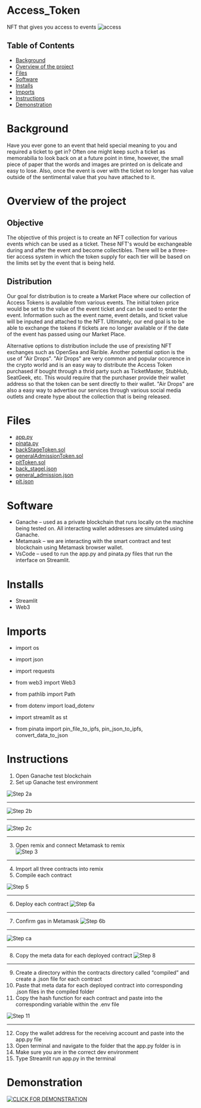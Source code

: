 # Access_Token
NFT that gives you access to events 
![access](https://raw.githubusercontent.com/majikthise911/Access_Token/main/Images/01_what_is_access.png)


## Table of Contents
- [Background](#background)
- [Overview of the project](#overview-of-the-project)
- [Files](#files)
- [Software](#software)
- [Installs](#installs)
- [Imports](#imports)
- [Instructions](#instructions)
- [Demonstration](#demonstration)




# Background 
Have you ever gone to an event that held special meaning to you and required a ticket to get in? Often one might keep such a ticket as memorabilia to look back on at a future point in time, however, the small piece of paper that the words and images are printed on is delicate and easy to lose. Also, once the event is over with the ticket no longer has value outside of the sentimental value that you have attached to it. 

# Overview of the project 

## Objective 
The objective of this project is to create an NFT collection for various events which can be used as a ticket. These NFT's would be exchangeable during and after the event and become collectibles. There will be a three-tier access system in which the token supply for each tier will be based on the limits set by the event that is being held.


## Distribution 
Our goal for distribution is to create a Market Place where our collection of Access Tokens is available from various events. The initial token price would be set to the value of the event ticket and can be used to enter the event. Information such as the event name, event details, and ticket value will be inputed and attached to the NFT. Ultimately, our end goal is to be able to exchange the tokens if tickets are no longer available or if the date of the event has passed using our Market Place.

Alternative options to distribution include the use of prexisting NFT exchanges such as OpenSea and Rarible. Another potential option is the use of "Air Drops".
"Air Drops" are very common and popular occurence in the crypto world and is an easy way to distribute the Access Token purchased if bought through a thrid party such as TicketMaster, StubHub, SeatGeek, etc. This would require that the purchaser provide their wallet address so that the token can be sent directly to their wallet. "Air Drops" are also a easy way to advertise our services through various social media outlets and create hype about the collection that is being released.

# Files
- [app.py](https://github.com/majikthise911/Access_Token)
- [pinata.py](https://github.com/majikthise911/Access_Token)
- [backStageToken.sol](https://github.com/majikthise911/Access_Token/tree/main/contracts)
- [generalAdmissionToken.sol](https://github.com/majikthise911/Access_Token/tree/main/contracts)
- [pitToken.sol](https://github.com/majikthise911/Access_Token/tree/main/contracts)
- [back_stagel.json](https://github.com/majikthise911/Access_Token/tree/main/contracts/compiled)
- [general_admission.json](https://github.com/majikthise911/Access_Token/tree/main/contracts/compiled)
- [pit.json](https://github.com/majikthise911/Access_Token/tree/main/contracts/compiled)

# Software
- Ganache – used as a private blockchain that runs locally on the machine being tested on. All interacting wallet addresses are simulated using Ganache.
- Metamask – we are interacting with the smart contract and test blockchain using Metamask browser wallet.  
- VsCode – used to run the app.py and pinata.py files that run the interface on Streamlit. 

# Installs
- Streamlit 
- Web3 

# Imports 
- import os
- import json
- import requests
- from web3 import Web3
- from pathlib import Path
- from dotenv import load_dotenv
- import streamlit as st

- from pinata import pin_file_to_ipfs, pin_json_to_ipfs, convert_data_to_json

# Instructions 

1.	Open Ganache test blockchain 
2.	Set up Ganache test environment 

![Step 2a](https://raw.githubusercontent.com/majikthise911/Access_Token/main/Images/02a_set%20up%20ganache%20network%20on%20metamask.png)
* * *
![Step 2b](https://raw.githubusercontent.com/majikthise911/Access_Token/main/Images/02b_import%20ganache%20accounts%20to%20metamask1.png)
* * *
![Step 2c](https://raw.githubusercontent.com/majikthise911/Access_Token/main/Images/02c_import%20ganache%20accounts%20to%20metamask2.png)
* * *
3.	Open remix and connect Metamask to remix  
![Step 3](https://raw.githubusercontent.com/majikthise911/Access_Token/main/Images/03_import%20contracts%20to%20remix.png)
* * *

4.	Import all three contracts into remix  
5.	Compile each contract 

![Step 5](https://raw.githubusercontent.com/majikthise911/Access_Token/main/Images/05_compile.png)
* * *

6.	Deploy each contract
![Step 6a](https://raw.githubusercontent.com/majikthise911/Access_Token/main/Images/06a_deploy.png)
* * *
7.	Confirm gas in Metamask
![Step 6b](https://raw.githubusercontent.com/majikthise911/Access_Token/main/Images/06b_confirm%20gas.png)
* * *
![Step ca](https://raw.githubusercontent.com/majikthise911/Access_Token/main/Images/06c_transaction%20data.png)
* * *
8.	Copy the meta data for each deployed contract
![Step 8](https://raw.githubusercontent.com/majikthise911/Access_Token/main/Images/08_copy%20meta%20data.png)
* * *
9.	Create a directory within the contracts directory called “compiled” and create a .json file for each contract
10.	Paste that meta data for each deployed contract into corresponding .json files in the compiled folder
11.	Copy the hash function for each contract and paste into the corresponding variable within the .env file 

![Step 11](https://raw.githubusercontent.com/majikthise911/Access_Token/main/Images/11_copy%20contract%20hash.png)
* * *
12.	 Copy the wallet address for the receiving account and paste into the app.py file 
13.	Open terminal and navigate to the folder that the app.py folder is in
14.	Make sure you are in the correct dev environment
15.	Type Streamlit run app.py in the terminal 

# Demonstration 

[![CLICK FOR DEMONSTRATION](https://youtu.be/dXZO-gtov3E)](https://youtu.be/dXZO-gtov3E)




                 